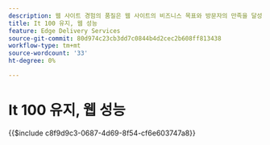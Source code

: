 ```yaml
---
description: 웹 사이트 경험의 품질은 웹 사이트의 비즈니스 목표와 방문자의 만족을 달성하는 데 중요합니다.
title: It 100 유지, 웹 성능
feature: Edge Delivery Services
source-git-commit: 80d974c23cb3dd7c0844b4d2cec2b608ff813438
workflow-type: tm+mt
source-wordcount: '33'
ht-degree: 0%

---
```


# It 100 유지, 웹 성능

{{$include c8f9d9c3-0687-4d69-8f54-cf6e603747a8}}